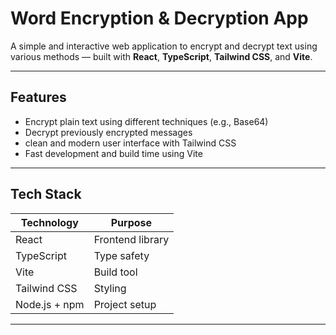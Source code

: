 # Word Encryption & Decryption App

A simple and interactive web application to encrypt and decrypt text using various methods — built with **React**, **TypeScript**, **Tailwind CSS**, and **Vite**.

---

## Features

- Encrypt plain text using different techniques (e.g., Base64)
-  Decrypt previously encrypted messages
- clean and modern user interface with Tailwind CSS
-  Fast development and build time using Vite

---

## Tech Stack

| Technology | Purpose |
|------------|---------|
| React      | Frontend library |
| TypeScript | Type safety |
| Vite       | Build tool |
| Tailwind CSS | Styling |
| Node.js + npm | Project setup |

---

## 





